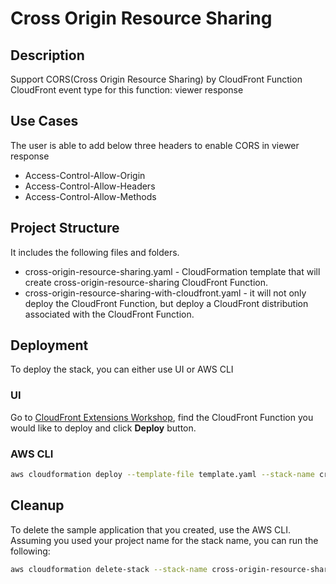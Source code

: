 # Cross Origin Resource Sharing 


## Description
Support CORS(Cross Origin Resource Sharing) by CloudFront Function 
CloudFront event type for this function: viewer response

## Use Cases
The user is able to add below three headers to enable CORS in viewer response

- Access-Control-Allow-Origin
- Access-Control-Allow-Headers
- Access-Control-Allow-Methods

## Project Structure

It includes the following files and folders.

- cross-origin-resource-sharing.yaml - CloudFormation template that will create cross-origin-resource-sharing CloudFront Function.
- cross-origin-resource-sharing-with-cloudfront.yaml - it will not only deploy the CloudFront Function, but deploy a CloudFront distribution associated with the CloudFront Function. 


## Deployment

To deploy the stack, you can either use UI or AWS CLI

### UI
Go to [CloudFront Extensions Workshop](https://awslabs.github.io/aws-cloudfront-extensions/#cloudfront-function), find the CloudFront Function you would like to deploy and click **Deploy** button.


### AWS CLI

```bash
aws cloudformation deploy --template-file template.yaml --stack-name cross-origin-resource-sharing 
```


## Cleanup

To delete the sample application that you created, use the AWS CLI. Assuming you used your project name for the stack name, you can run the following:

```bash
aws cloudformation delete-stack --stack-name cross-origin-resource-sharing
```
